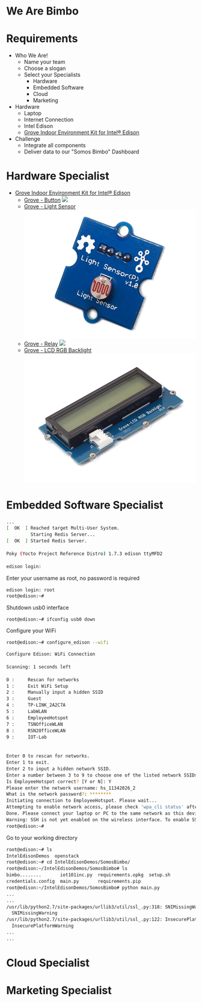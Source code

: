 # We Are Bimbo

# Requirements

- Who We Are!
  - Name your team
  - Choose a slogan
  - Select your Specialists
    - Hardware
    - Embedded Software
    - Cloud
    - Marketing
- Hardware
  - Laptop
  - Internet Connection
  - Intel Edison 
  - [Grove Indoor Environment Kit for Intel® Edison](https://www.seeedstudio.com/item_detail.html?p_id=2427)
- Challenge
  - Integrate all components
  - Deliver data to our "Somos Bimbo" Dashboard

# Hardware Specialist

- [Grove Indoor Environment Kit for Intel® Edison](https://www.seeedstudio.com/item_detail.html?p_id=2427)
  - [Grove - Button](http://wiki.seeedstudio.com/wiki/Grove_-_Button)
    ![](http://wiki.seeedstudio.com/images/c/ca/Button.jpg) 
  - [Grove - Light Sensor](http://www.seeedstudio.com/wiki/Grove_-_Light_Sensor)
    ![](https://raw.githubusercontent.com/SeeedDocument/Grove_Light_Sensor/master/images/cover.jpg)
  - [Grove - Relay](https://wiki.seeedstudio.com/wiki/Grove_-_Relay)
    ![](http://wiki.seeedstudio.com/images/3/34/Twig-Relay.jpg)
  - [Grove - LCD RGB Backlight](http://www.seeedstudio.com/wiki/Grove_-_LCD_RGB_Backlight)
    ![](https://raw.githubusercontent.com/SeeedDocument/Grove_LCD_RGB_Backlight/master/images/intro.jpg)

# Embedded Software Specialist


```sh
...
[  OK  ] Reached target Multi-User System.
         Starting Redis Server...
[  OK  ] Started Redis Server.

Poky (Yocto Project Reference Distro) 1.7.3 edison ttyMFD2

edison login: 
```

Enter your username as root, no password is required

```sh
edison login: root
root@edison:~# 
```

Shutdown usb0 interface

```
root@edison:~# ifconfig usb0 down
```

Configure your WiFi

```sh
root@edison:~# configure_edison --wifi
```

```sh
Configure Edison: WiFi Connection

Scanning: 1 seconds left

0 :     Rescan for networks
1 :     Exit WiFi Setup
2 :     Manually input a hidden SSID
3 :     Guest
4 :     TP-LINK_2A2C7A
5 :     LabWLAN
6 :     EmployeeHotspot
7 :     TSNOfficeWLAN
8 :     RSN2OfficeWLAN
9 :     IOT-Lab


Enter 0 to rescan for networks.
Enter 1 to exit.
Enter 2 to input a hidden network SSID.
Enter a number between 3 to 9 to choose one of the listed network SSIDs: 6
Is EmployeeHotspot correct? [Y or N]: Y
Please enter the network username: hs_11342026_2
What is the network password?: ********
Initiating connection to EmployeeHotspot. Please wait...
Attempting to enable network access, please check 'wpa_cli status' after a minute to confirm.
Done. Please connect your laptop or PC to the same network as this device and go to http://10.170.32.8 or http://edison.local in your browser.
Warning: SSH is not yet enabled on the wireless interface. To enable SSH access to this device via wireless run configure_edison --password first.
root@edison:~# 
```

Go to your working directory

```sh
root@edison:~# ls
IntelEdisonDemos  openstack
root@edison:~# cd IntelEdisonDemos/SomosBimbo/
root@edison:~/IntelEdisonDemos/SomosBimbo# ls
bimbo........       iot101inc.py  requirements.opkg  setup.sh
credentials.config  main.py       requirements.pip
root@edison:~/IntelEdisonDemos/SomosBimbo# python main.py
...
...
/usr/lib/python2.7/site-packages/urllib3/util/ssl_.py:318: SNIMissingWarning: An HTTPS request has been made, but the SNI (Subject Name Indication) extension to TLS is not available on this platform. This may cause the server to present an incorrect TLS certificate, which can cause validation failures. You can upgrade to a newer version of Python to solve this. For more information, see https://urllib3.readthedocs.io/en/latest/security.html#snimissingwarning.
  SNIMissingWarning
/usr/lib/python2.7/site-packages/urllib3/util/ssl_.py:122: InsecurePlatformWarning: A true SSLContext object is not available. This prevents urllib3 from configuring SSL appropriately and may cause certain SSL connections to fail. You can upgrade to a newer version of Python to solve this. For more information, see https://urllib3.readthedocs.io/en/latest/security.html#insecureplatformwarning.
  InsecurePlatformWarning
...
...
```

# Cloud Specialist



# Marketing Specialist


